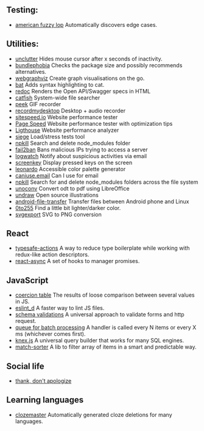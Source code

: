 ## Testing:

- [american fuzzy lop](http://lcamtuf.coredump.cx/afl/)
  Automatically discovers edge cases.

## Utilities:

- [unclutter](https://wiki.archlinux.org/index.php/Unclutter)
  Hides mouse cursor after x seconds of inactivity.
- [bundlephobia](https://bundlephobia.com/)
  Checks the package size and possibly recommends alternatives.
- [webgraphviz](http://www.webgraphviz.com/)
  Create graph visualisations on the go.
- [bat](https://github.com/sharkdp/bat)
  Adds syntax highlighting to cat.
- [redoc](https://github.com/Redocly/redoc)
  Renders the Open API/Swagger specs in HTML
- [catfish](https://launchpad.net/catfish-search)
  System-wide file searcher
- [peek](https://github.com/phw/peek)
  GIF recorder
- [recordmydesktop](http://recordmydesktop.sourceforge.net/about.php)
  Desktop + audio recorder
- [sitespeed.io](https://www.sitespeed.io/)
  Website performance tester
- [Page Speed](https://developers.google.com/speed/pagespeed/insights/?hl=pl)
  Website performance tester with optimization tips
- [Ligthouse](https://github.com/GoogleChrome/lighthouse)
  Website performance analyzer
- [siege](https://github.com/JoeDog/siege)
  Load/stress tests tool
- [npkill](https://github.com/voidcosmos/npkill)
  Search and delete node_modules folder
- [fail2ban](https://www.fail2ban.org/wiki/index.php/Main_Page)
  Bans malicious IPs trying to access a server
- [logwatch](https://webinsider.pl/linux-debian-logwatch/)
  Notify about suspicious activities via email
- [screenkey](https://gitlab.com/wavexx/screenkey)
  Display pressed keys on the screen
- [leonardo](https://leonardocolor.io)
  Accessible color palette generator
- [caniuse.email](https://caniuse.email/)
  Can I use for email
- [npkill](https://www.npmjs.com/package/npkill)
  Search for and delete node_modules folders across the file system
- [unoconv](https://github.com/unoconv/unoconv)
  Convert odt to pdf using LibreOffice
- [undraw](https://undraw.co/)
  Open source illustrations
- [android-file-transfer](https://github.com/whoozle/android-file-transfer-linux)
  Transfer files between Android phone and Linux
- [0to255](https://www.0to255.com/42149e)
  Find a little bit lighter/darker color.
- [svgexport](https://github.com/shakiba/svgexport)
  SVG to PNG conversion

## React

- [typesafe-actions](https://github.com/piotrwitek/typesafe-actions)
  A way to reduce type boilerplate while working with redux-like action descriptors.
- [react-async](https://www.npmjs.com/package/react-async)
  A set of hooks to manager promises.

## JavaScript

- [coercion table](https://dorey.github.io/JavaScript-Equality-Table/)
  The results of loose comparison between several values in JS.
- [eslint_d](https://github.com/mantoni/eslint_d.js)
  A faster way to lint JS files.
- [schema validations](https://indicative.adonisjs.com/guides/master/introduction)
  A universal approach to validate forms and http request.
- [queue for batch processing](https://github.com/lukeed/saturated)
  A handler is called every N items or every X ms (whichever comes first).
- [knex.js](https://knexjs.org/)
  A universal query builder that works for many SQL engines.
- [match-sorter](https://github.com/kentcdodds/match-sorter)
  A lib to filter array of items in a smart and predictable way.

## Social life

- [thank, don't apologize](https://twitter.com/nataliabielova/status/1146855928714711041)

## Learning languages

- [clozemaster](https://www.clozemaster.com/)
  Automatically generated cloze deletions for many languages.
